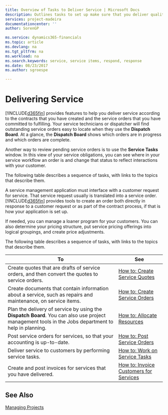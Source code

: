 ```yaml
---
title: Overview of Tasks to Deliver Service | Microsoft Docs
description: Outlines tasks to set up make sure that you deliver quality service and live up to agreements with customers.
services: project-madeira
documentationcenter: ''
author: SorenGP

ms.service: dynamics365-financials
ms.topic: article
ms.devlang: na
ms.tgt_pltfrm: na
ms.workload: na
ms.search.keywords: service, service items, respond, response
ms.date: 08/23/2017
ms.author: sgroespe

---
```

# Delivering Service
[!INCLUDE[d365fin](includes/d365fin_md.md)] provides features to help you deliver service according to the contracts that you have created and the service orders that you have committed to fulfilling. Your service technicians or dispatcher will find outstanding service orders easy to locate when they use the **Dispatch Board**. At a glance, the **Dispatch Board** shows which orders are in progress and which orders are complete.  
  
Another way to review pending service orders is to use the **Service Tasks** window. In this view of your service obligations, you can see where in your service workflow an order is and change that status to reflect interactions with your customer.  
  
The following table describes a sequence of tasks, with links to the topics that describe them.   

A service management application must interface with a customer request for service. That service request usually is translated into a service order. [!INCLUDE[d365fin](includes/d365fin_md.md)] provides tools to create an order both directly in response to a customer request or as part of the contract process, if that is how your application is set up.  
  
If needed, you can manage a loaner program for your customers. You can also determine your pricing structure, put service pricing offerings into logical groupings, and create price adjustments.  
  
The following table describes a sequence of tasks, with links to the topics that describe them.   
  
|**To**|**See**|  
|------------|-------------|  
|Create quotes that are drafts of service orders, and then convert the quotes to service orders.|[How to: Create Service Quotes](service-how-to-create-service-quotes.md)|
|Create documents that contain information about a service, such as repairs and maintenance, on service items.|[How to: Create Service Orders](service-how-to-create-service-orders.md)|
|Plan the delivery of service by using the **Dispatch Board**. You can also use project management tools in the Jobs department to help in planning.|[How to: Allocate Resources](service-how-to-use-the-dispatch-board.md)|  
|Post service orders for services, so that your accounting is up-to-date.|[How to: Post Service Orders](service-how-to-post-service-orders.md)|  
|Deliver service to customers by performing service tasks.|[How to: Work on Service Tasks](service-how-to-work-on-service-tasks.md)|  
|Create and post invoices for services that you have delivered.|[How to: Invoice Customers for Services](service-how-create-invoices.md)|  
  
## See Also  
[Managing Projects](projects-manage-projects.md)
